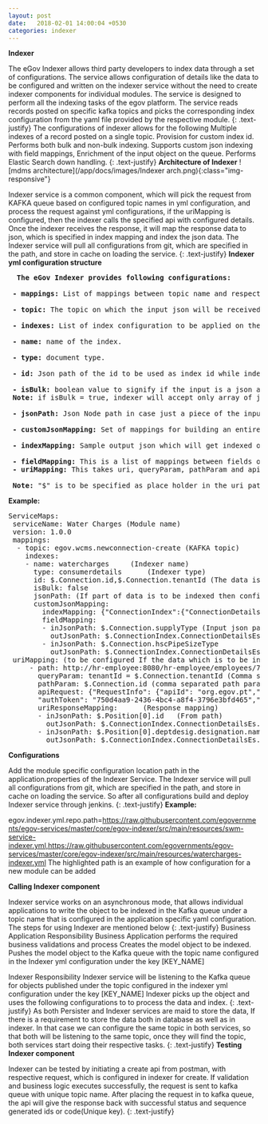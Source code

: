 ```yaml
---
layout: post
date:   2018-02-01 14:00:04 +0530
categories: indexer
---
```


<b>Indexer</b>

The eGov Indexer allows third party developers to index data through a set of configurations. The service allows configuration of details like the data to be configured and written on the indexer service without the need to create indexer components for individual modules. The service is designed to perform all the indexing tasks of the egov platform. The service reads records posted on specific kafka topics and picks the corresponding index configuration from the yaml file provided by the respective module.
{: .text-justify}
The configurations of indexer allows for the following
Multiple indexes of a record posted on a single topic.
Provision for custom index id.
Performs both bulk and non-bulk indexing.
Supports custom json indexing with field mappings, Enrichment of the input object on the queue.
Performs Elastic Search down handling.
{: .text-justify}
<b>Architecture of Indexer</b>
![mdms architecture](/app/docs/images/Indexer arch.png){:class="img-responsive"}


Indexer service is a common component, which will pick the request from KAFKA queue based on configured topic names in yml configuration, and process the request against yml configurations, if the uriMapping is configured, then the indexer calls the specified api with configured details. Once the indexer receives the response, it will map the response data to json, which is specified in index mapping and index the json data. The Indexer service will pull all configurations from git, which are specified in the path, and store in cache on loading the service.
{: .text-justify}
<b>Indexer yml configuration structure</b>
<pre>
  <b>The eGov Indexer provides following configurations:</b><br>
<b> - mappings:</b> List of mappings between topic name and respective index configurations.<br>
<b> - topic:</b> The topic on which the input json will be received, This will be the parent topic for the list of index configs.<br>
<b> - indexes:</b> List of index configuration to be applied on the input json received on the parent topic.<br>
<b> - name:</b> name of the index.<br>
<b> - type:</b> document type.<br>
<b> - id:</b> Json path of the id to be used as index id while indexing. This takes comma separated Json paths to build custom index id. Values will be fetched from the json path and concatenated to form the indexId.<br>
<b> - isBulk:</b> boolean value to signify if the input is a json array or json object, true in the first case, false otherwise.<br> <b>Note:</b> if isBulk = true, indexer will accept only array of json objects as input.<br>
<b> - jsonPath:</b> Json Node path in case just a piece of the input json is to be indexed.<br>
<b> - customJsonMapping:</b> Set of mappings for building an entirely new json object to index onto ES.<br>
<b> - indexMapping:</b> Sample output json which will get indexed on to ES. This has to be provided by the respective module, if not provided, framework will fetch it from the ES. It is recommended to provide this.<br>
<b> - fieldMapping:</b> This is a list of mappings between fields of input and output json namely: inJsonPath and outJsonPath. It takes inJsonPath value from input json and puts it to outJsonPath field of output json.
<b> - uriMapping:</b> This takes uri, queryParam, pathParam and apiRequest as to first build the uri and hit the service to get the response and then takes a list of fieldMappings as above to map fields of the api response to the fields of output json.

 <b>Note:</b> "$" is to be specified as place holder in the uri path wherever the pathParam is to be substituted in order. queryParams should be comma separated.
</pre>
<b>Example:</b>
<pre>
ServiceMaps:
 serviceName: Water Charges (Module name)
 version: 1.0.0
 mappings:
  - topic: egov.wcms.newconnection-create (KAFKA topic)
    indexes:
    - name: watercharges	 (Indexer name)
      type: consumerdetails 	 (Indexer type)
      id: $.Connection.id,$.Connection.tenantId (The data is indexed based on this id. If it is not provided then the indexer will create one id and index the data)
      isBulk: false
      jsonPath: (If part of data is to be indexed then configure details below in custom json mapping)
      customJsonMapping:
        indexMapping: {"ConnectionIndex":{"ConnectionDetailsEs":{"id":13567,"connectionType":"PERMANENT","applicationType":"NEWCONNECTION","hscPipeSizeType":19.05,"pipesizeId":18,"executionDate":null,"supplyType":"SemiBulkType","noOfFlats":0,"supplyTypeId":11}}} 	(Sample Json, in which data is mapped from json paths configured below)
        fieldMapping:
        - inJsonPath: $.Connection.supplyType (Input json path)
          outJsonPath: $.ConnectionIndex.ConnectionDetailsEs.supplyType (data mapping from input json to sample json)
        - inJsonPath: $.Connection.hscPipeSizeType
          outJsonPath: $.ConnectionIndex.ConnectionDetailsEs.hscPipeSizeType
 uriMapping: (to be configured If the data which is to be indexed, is to get from any other api)
     - path: http://hr-employee:8080/hr-employee/employees/73/positions/_search (api from which data is to be fetched)
       queryParam: tenantId = $.Connection.tenantId (Comma separated query params)
       pathParam: $.Connection.id (comma separated path params)
       apiRequest: {"RequestInfo": {"apiId": "org.egov.pt","ver": "1.0","ts": 1502890899493,"action": "asd","did": "4354648646","key": "xyz","msgId": "654654", "requesterId": "61",
       "authToken": "750d4aa9-2436-4bc4-a8f4-3796e3bfd465","userInfo":{"id":73}}}(Sample api request body)
       uriResponseMapping:		(Response mapping)
       - inJsonPath: $.Position[0].id	(From path)
         outJsonPath: $.ConnectionIndex.ConnectionDetailsEs.hscPipeSizeType (To path)
       - inJsonPath: $.Position[0].deptdesig.designation.name
         outJsonPath: $.ConnectionIndex.ConnectionDetailsEs.connectionType
</pre>





<b>Configurations</b>

Add the module specific configuration location path in the application.properties of the Indexer Service. The Indexer service will pull all configurations from git, which are specified in the path, and store in cache on loading the service. So after all configurations build and deploy Indexer service through jenkins.
{: .text-justify}
<b>Example:</b>

egov.indexer.yml.repo.path=https://raw.githubusercontent.com/egovernments/egov-services/master/core/egov-indexer/src/main/resources/swm-service-indexer.yml,https://raw.githubusercontent.com/egovernments/egov-services/master/core/egov-indexer/src/main/resources/watercharges-indexer.yml
The highlighted path is an example of how configuration for a new module can be added

<b>Calling Indexer component</b>

Indexer service works on an asynchronous mode, that allows individual applications to write the object to be indexed in the Kafka queue under a topic name that is configured in the application specific yaml configuration. The steps for using Indexer are mentioned below
{: .text-justify}
Business Application Responsibility
Business Application performs the required business validations and process
Creates the model object to be indexed.
Pushes the model object to the Kafka queue with the topic name configured in the Indexer yml configuration under the key [KEY_NAME]

Indexer Responsibility
Indexer service will be listening to the Kafka queue for objects published under the topic configured in the indexer yml configuration under the key [KEY_NAME]
Indexer picks up the object and uses the following configurations to to process the data and index.
{: .text-justify}
As both Persister and Indexer services are maid to store the data, If there is a requirement to store the data both in database as well as in indexer. In that case we can configure the same topic in both services, so that both will be listening to the same topic, once they will find the topic, both services start doing their respective tasks.
{: .text-justify}
<b>Testing Indexer component</b>

Indexer can be tested by initiating a create api from postman, with respective request, which is configured in indexer for create. If validation and business logic executes successfully, the request is sent to kafka queue with unique topic name. After placing the request in to kafka queue, the api will give the response back with successful status and sequence generated ids or code(Unique key).
{: .text-justify}
